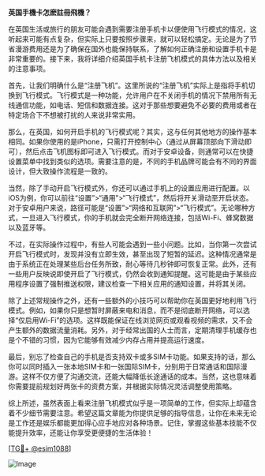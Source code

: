 **英国手機卡怎麽註冊飛機？**

在英国生活或旅行的朋友可能会遇到需要注册手机卡以便使用飞行模式的情况，这听起来可能有点复杂，但实际上只要按照步骤来，就可以轻松搞定。无论是为了节省漫游费用还是为了确保在国外也能保持联系，了解如何正确注册和设置手机卡是非常重要的。接下来，我将详细介绍英国手机卡注册飞机模式的具体方法以及相关的注意事项。

首先，让我们明确什么是“注册飞机”。这里所说的“注册飞机”实际上是指将手机切换到飞行模式。飞行模式是一种功能，允许用户在不关闭手机的情况下禁用所有无线通信功能，如电话、短信和数据连接。这对于那些想要避免不必要的费用或者在特定场合下不想被打扰的人来说非常实用。

那么，在英国，如何开启手机的飞行模式呢？其实，这与任何其他地方的操作基本相同。如果你使用的是iPhone，只需打开控制中心（通过从屏幕顶部向下滑动即可），然后点击飞机图标即可进入飞行模式。而对于安卓设备，则通常可以在快捷设置菜单中找到类似的选项。需要注意的是，不同的手机品牌可能会有不同的界面设计，但大致操作流程是一致的。

当然，除了手动开启飞行模式外，你还可以通过手机上的设置应用进行配置。以iOS为例，你可以前往“设置”>“通用”>“飞行模式”，然后将开关滑动至开启状态。对于安卓用户来说，路径可能是“设置”>“网络和互联网”>“飞行模式”。无论哪种方式，一旦进入飞行模式，你的手机就会完全断开网络连接，包括Wi-Fi、蜂窝数据以及蓝牙等。

不过，在实际操作过程中，有些人可能会遇到一些小问题。比如，当你第一次尝试开启飞行模式时，发现并没有立即生效，甚至出现了短暂的延迟。这种情况通常是由于系统正在处理某些后台任务所致，耐心等待几秒钟即可恢复正常。此外，还有一些用户反映说即使开启了飞行模式，仍然会收到通知提醒。这可能是由于某些应用程序设置了强制推送权限，建议检查一下相关应用的通知设置，并将其关闭。

除了上述常规操作之外，还有一些额外的小技巧可以帮助你在英国更好地利用飞行模式。例如，如果你只是想暂时屏蔽来电和消息，而不是彻底断开网络，可以选择“仅启用Wi-Fi”的选项。这样既能保证在线浏览网页或观看视频的需求，又不会产生额外的数据流量消耗。另外，对于经常出国的人士而言，定期清理手机缓存也是个不错的习惯，因为它能够有效减少内存占用并提高运行速度。

最后，别忘了检查自己的手机是否支持双卡或多SIM卡功能。如果支持的话，那么你可以同时插入一张本地SIM卡和一张国际SIM卡，分别用于日常通话和国际漫游。这样不仅方便了沟通交流，还能大幅降低长途通话的成本。当然，这也意味着你需要提前规划好两张卡的资费方案，并根据实际情况灵活调整使用策略。

综上所述，虽然表面上看来注册飞机模式似乎是一项简单的工作，但实际上却蕴含着不少细节需要注意。希望这篇文章能为你提供足够的指导信息，让你在未来无论是工作还是娱乐都能更加得心应手地应对各种场景。记住，掌握这些基本技能不仅能提升效率，还能让你享受更便捷的生活体验！

[[TG💪+ @esim1088](https://t.me/s/esim1088)]

![Image](https://i.postimg.cc/4NQfJmqS/Snipaste-2025-05-13-00-14-12.png)